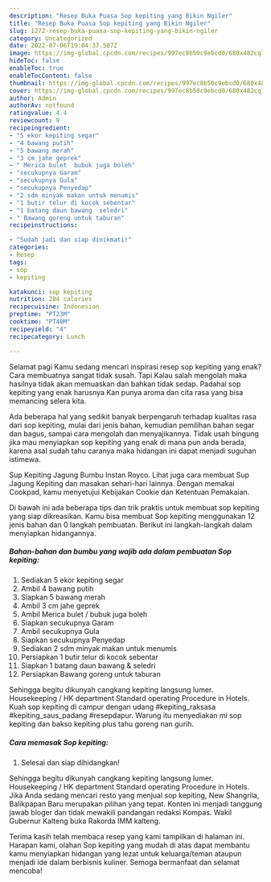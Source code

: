 ```yaml
---
description: "Resep Buka Puasa Sop kepiting yang Bikin Ngiler"
title: "Resep Buka Puasa Sop kepiting yang Bikin Ngiler"
slug: 1272-resep-buka-puasa-sop-kepiting-yang-bikin-ngiler
category: Uncategorized
date: 2022-07-06T19:04:37.587Z
image: https://img-global.cpcdn.com/recipes/997ec8b50c9ebcd0/680x482cq70/sop-kepiting-foto-resep-utama.jpg
hideToc: false
enableToc: true
enableTocContent: false
thumbnail: https://img-global.cpcdn.com/recipes/997ec8b50c9ebcd0/680x482cq70/sop-kepiting-foto-resep-utama.jpg
cover: https://img-global.cpcdn.com/recipes/997ec8b50c9ebcd0/680x482cq70/sop-kepiting-foto-resep-utama.jpg
author: Admin
authorAv: notfound
ratingvalue: 4.4
reviewcount: 9
recipeingredient:
- "5 ekor kepiting segar"
- "4 bawang putih"
- "5 bawang merah"
- "3 cm jahe geprek"
- " Merica bulet  bubuk juga boleh"
- "secukupnya Garam"
- "secukupnya Gula"
- "secukupnya Penyedap"
- "2 sdm minyak makan untuk menumis"
- "1 butir telur di kocok sebentar"
- "1 batang daun bawang  seledri"
- " Bawang goreng untuk taburan"
recipeinstructions:

- "Sudah jadi dan siap dinikmati!"
categories:
- Resep
tags:
- sop
- kepiting

katakunci: sop kepiting 
nutrition: 284 calories
recipecuisine: Indonesian
preptime: "PT23M"
cooktime: "PT40M"
recipeyield: "4"
recipecategory: Lunch

---
```



Selamat pagi Kamu sedang mencari inspirasi resep sop kepiting yang enak? Cara membuatnya sangat tidak susah. Tapi Kalau salah mengolah maka hasilnya tidak akan memuaskan dan bahkan tidak sedap. Padahal sop kepiting yang enak harusnya Kan punya aroma dan cita rasa yang bisa memancing selera kita.


Ada beberapa hal yang sedikit banyak berpengaruh terhadap kualitas rasa dari sop kepiting, mulai dari jenis bahan, kemudian pemilihan bahan segar dan bagus, sampai cara mengolah dan menyajikannya. Tidak usah bingung jika mau menyiapkan sop kepiting yang enak di mana pun anda berada, karena asal sudah tahu caranya maka hidangan ini dapat menjadi suguhan istimewa.

Sup Kepiting Jagung Bumbu Instan Royco. Lihat juga cara membuat Sup Jagung Kepiting dan masakan sehari-hari lainnya. Dengan memakai Cookpad, kamu menyetujui Kebijakan Cookie dan Ketentuan Pemakaian.


Di bawah ini ada beberapa tips dan trik praktis untuk membuat sop kepiting yang siap dikreasikan. Kamu bisa membuat Sop kepiting menggunakan 12 jenis bahan dan 0 langkah pembuatan. Berikut ini langkah-langkah dalam menyiapkan hidangannya.

<!--inarticleads1-->

##### Bahan-bahan dan bumbu yang wajib ada dalam pembuatan Sop kepiting:

1. Sediakan 5 ekor kepiting segar
1. Ambil 4 bawang putih
1. Siapkan 5 bawang merah
1. Ambil 3 cm jahe geprek
1. Ambil  Merica bulet / bubuk juga boleh
1. Siapkan secukupnya Garam
1. Ambil secukupnya Gula
1. Siapkan secukupnya Penyedap
1. Sediakan 2 sdm minyak makan untuk menumis
1. Persiapkan 1 butir telur di kocok sebentar
1. Siapkan 1 batang daun bawang &amp; seledri
1. Persiapkan  Bawang goreng untuk taburan


Sehingga begitu dikunyah cangkang kepiting langsung lumer. Housekeeping / HK department Standard operating Procedure in Hotels. Kuah sop kepiting di campur dengan udang #kepiting_raksasa #kepiting_saus_padang #resepdapur. Warung itu menyediakan mi sop kepiting dan bakso kepiting plus tahu goreng nan gurih. 

<!--inarticleads2-->

##### Cara memasak Sop kepiting:


1. Selesai dan siap dihidangkan!

Sehingga begitu dikunyah cangkang kepiting langsung lumer. Housekeeping / HK department Standard operating Procedure in Hotels. Jika Anda sedang mencari resto yang menjual sop kepiting, New Shangrila, Balikpapan Baru merupakan pilihan yang tepat. Konten ini menjadi tanggung jawab bloger dan tidak mewakili pandangan redaksi Kompas. Wakil Gubernur Kalteng buka Rakorda IMM kalteng. 

Terima kasih telah membaca resep yang kami tampilkan di halaman ini. Harapan kami, olahan Sop kepiting yang mudah di atas dapat membantu kamu menyiapkan hidangan yang lezat untuk keluarga/teman ataupun menjadi ide dalam berbisnis kuliner. Semoga bermanfaat dan selamat mencoba!
